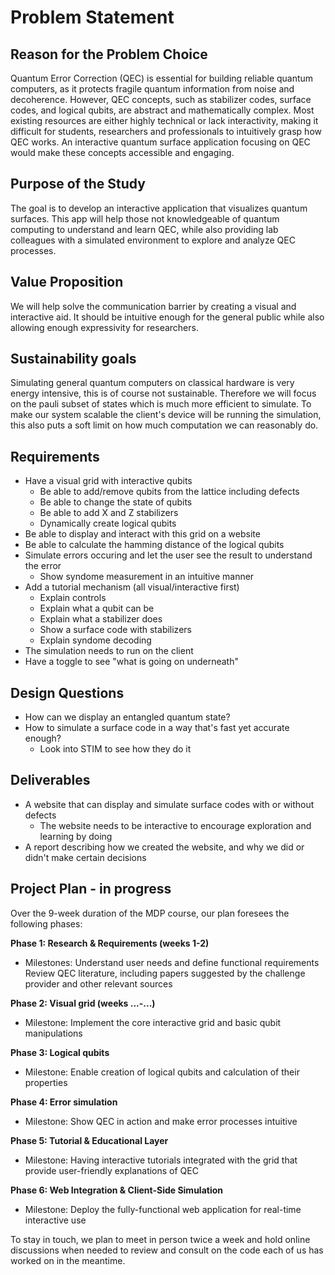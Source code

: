 # Problem Statement

## Reason for the Problem Choice
Quantum Error Correction (QEC) is essential for building reliable quantum computers, as it protects fragile quantum information from noise and decoherence. However, QEC concepts, such as stabilizer codes, surface codes, and logical qubits, are abstract and mathematically complex. Most existing resources are either highly technical or lack interactivity, making it difficult for students, researchers and professionals to intuitively grasp how QEC works. An interactive quantum surface application focusing on QEC would make these concepts accessible and engaging.

## Purpose of the Study

The goal is to develop an interactive application that visualizes quantum surfaces. This app will help those not knowledgeable of quantum computing to understand and learn QEC, while also providing lab colleagues with a simulated environment to explore and analyze QEC processes.

## Value Proposition

We will help solve the communication barrier by creating a visual and interactive aid.
It should be intuitive enough for the general public while also allowing enough expressivity
for researchers.

## Sustainability goals

Simulating general quantum computers on classical hardware is very energy intensive, 
this is of course not sustainable.
Therefore we will focus on the pauli subset of states which is much more efficient to simulate.
To make our system scalable the client's device will be running the simulation, this also
puts a soft limit on how much computation we can reasonably do.

## Requirements

- Have a visual grid with interactive qubits
    - Be able to add/remove qubits from the lattice including defects
    - Be able to change the state of qubits
    - Be able to add X and Z stabilizers
    - Dynamically create logical qubits
- Be able to display and interact with this grid on a website
- Be able to calculate the hamming distance of the logical qubits
- Simulate errors occuring and let the user see the result to understand the error
    - Show syndome measurement in an intuitive manner
- Add a tutorial mechanism (all visual/interactive first)
    - Explain controls
    - Explain what a qubit can be
    - Explain what a stabilizer does
    - Show a surface code with stabilizers
    - Explain syndome decoding
- The simulation needs to run on the client
- Have a toggle to see "what is going on underneath"

## Design Questions

- How can we display an entangled quantum state?
- How to simulate a surface code in a way that's fast yet accurate enough?
    - Look into STIM to see how they do it

## Deliverables

- A website that can display and simulate surface codes with or without defects
    - The website needs to be interactive to encourage exploration and learning by doing
- A report describing how we created the website, and why we did or didn't make certain decisions

## Project Plan - in progress
Over the 9-week duration of the MDP course, our plan foresees the following phases:

**Phase 1: Research & Requirements (weeks 1-2)**
- Milestones: 
Understand user needs and define functional requirements
Review QEC literature, including papers suggested by the challenge provider and other relevant sources

**Phase 2: Visual grid (weeks ...-...)**
- Milestone: 
Implement the core interactive grid and basic qubit manipulations
           
**Phase 3: Logical qubits**
- Milestone: 
Enable creation of logical qubits and calculation of their properties

**Phase 4: Error simulation**
- Milestone: 
Show QEC in action and make error processes intuitive
                
**Phase 5: Tutorial & Educational Layer**
- Milestone: 
Having interactive tutorials integrated with the grid that provide user-friendly explanations of QEC

**Phase 6: Web Integration & Client-Side Simulation**
- Milestone: 
Deploy the fully-functional web application for real-time interactive use

To stay in touch, we plan to meet in person twice a week and hold online discussions when needed to review and consult on the code each of us has worked on in the meantime.

